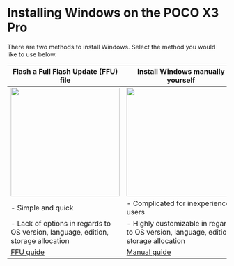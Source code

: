 # Installing Windows on the POCO X3 Pro

There are two methods to install Windows. Select the method you would like to use below.

| **Flash a Full Flash Update (FFU) file**                                                                | **Install Windows manually yourself**                                   |
|---------------------------------------------------------------------------------------------------------|-------------------------------------------------------------------------|
| <a href="ffu.md"><img src="https://github.com/user-attachments/assets/427d08d7-33bc-4933-bed8-99381e6c75c9" width="250"></a> | <a href="1-partition.md"><img src="https://github.com/user-attachments/assets/04e52d94-9414-4903-a894-e1885e85bd99" width="250"></a> |
| - Simple and quick                                                                                      | - Complicated for inexperienced users
| - Lack of options in regards to OS version, language, edition, storage allocation                       | - Highly customizable in regards to OS version, language, edition, storage allocation                           |
| [FFU guide](ffu.md)                                                                                     | [Manual guide](1-partition.md)   |
